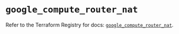 # `google_compute_router_nat`

Refer to the Terraform Registry for docs: [`google_compute_router_nat`](https://registry.terraform.io/providers/hashicorp/google/6.28.0/docs/resources/compute_router_nat).
